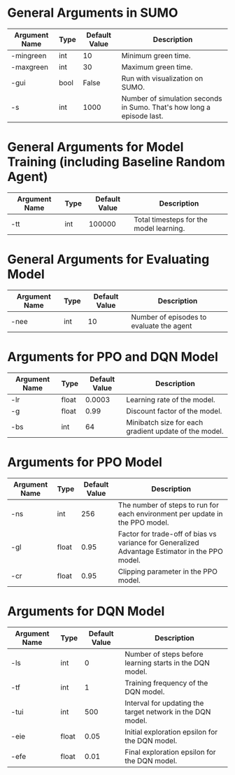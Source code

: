 # General Arguments in SUMO

| Argument Name | Type | Default Value | Description                                                           |
| ------------- | ---- | ------------- | --------------------------------------------------------------------- |
| -mingreen     | int  | 10            | Minimum green time.                                                   |
| -maxgreen     | int  | 30            | Maximum green time.                                                   |
| -gui          | bool | False         | Run with visualization on SUMO.                                       |
| -s            | int  | 1000          | Number of simulation seconds in Sumo. That's how long a episode last. |

# General Arguments for Model Training (including Baseline Random Agent)

| Argument Name | Type | Default Value | Description                             |
| ------------- | ---- | ------------- | --------------------------------------- |
| -tt           | int  | 100000        | Total timesteps for the model learning. |

# General Arguments for Evaluating Model

| Argument Name | Type | Default Value | Description                              |
| ------------- | ---- | ------------- | ---------------------------------------- |
| -nee          | int  | 10            | Number of episodes to evaluate the agent |

# Arguments for PPO and DQN Model

| Argument Name | Type  | Default Value | Description                                           |
| ------------- | ----- | ------------- | ----------------------------------------------------- |
| -lr           | float | 0.0003        | Learning rate of the model.                           |
| -g            | float | 0.99          | Discount factor of the model.                         |
| -bs           | int   | 64            | Minibatch size for each gradient update of the model. |

# Arguments for PPO Model

| Argument Name | Type  | Default Value | Description                                                                                    |
| ------------- | ----- | ------------- | ---------------------------------------------------------------------------------------------- |
| -ns           | int   | 256           | The number of steps to run for each environment per update in the PPO model.                   |
| -gl           | float | 0.95          | Factor for trade-off of bias vs variance for Generalized Advantage Estimator in the PPO model. |
| -cr           | float | 0.95          | Clipping parameter in the PPO model.                                                           |

# Arguments for DQN Model

| Argument Name | Type  | Default Value | Description                                                |
| ------------- | ----- | ------------- | ---------------------------------------------------------- |
| -ls           | int   | 0             | Number of steps before learning starts in the DQN model.   |
| -tf           | int   | 1             | Training frequency of the DQN model.                       |
| -tui          | int   | 500           | Interval for updating the target network in the DQN model. |
| -eie          | float | 0.05          | Initial exploration epsilon for the DQN model.             |
| -efe          | float | 0.01          | Final exploration epsilon for the DQN model.               |

